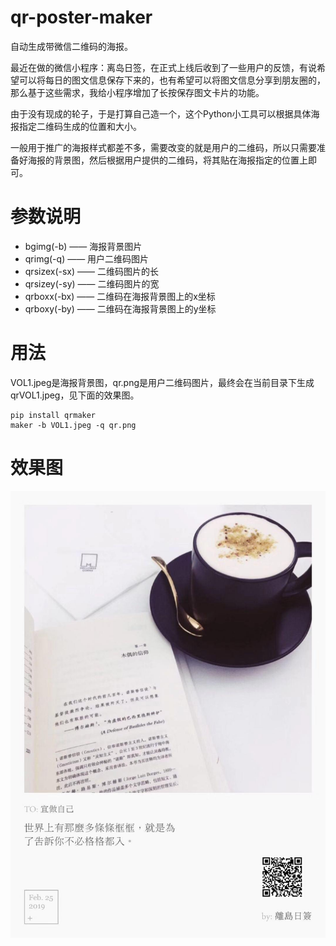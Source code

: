 # qr-poster-maker

自动生成带微信二维码的海报。

最近在做的微信小程序：离岛日签，在正式上线后收到了一些用户的反馈，有说希望可以将每日的图文信息保存下来的，也有希望可以将图文信息分享到朋友圈的，那么基于这些需求，我给小程序增加了长按保存图文卡片的功能。

由于没有现成的轮子，于是打算自己造一个，这个Python小工具可以根据具体海报指定二维码生成的位置和大小。

一般用于推广的海报样式都差不多，需要改变的就是用户的二维码，所以只需要准备好海报的背景图，然后根据用户提供的二维码，将其贴在海报指定的位置上即可。

# 参数说明

- bgimg(-b) —— 海报背景图片
- qrimg(-q) —— 用户二维码图片
- qrsizex(-sx) —— 二维码图片的长
- qrsizey(-sy) —— 二维码图片的宽
- qrboxx(-bx) —— 二维码在海报背景图上的x坐标
- qrboxy(-by) —— 二维码在海报背景图上的y坐标

# 用法

VOL1.jpeg是海报背景图，qr.png是用户二维码图片，最终会在当前目录下生成qrVOL1.jpeg，见下面的效果图。

```
pip install qrmaker
maker -b VOL1.jpeg -q qr.png
```

# 效果图

![](https://raw.githubusercontent.com/logan62334/qr-poster-maker/master/maker/qrVOL1.jpg)